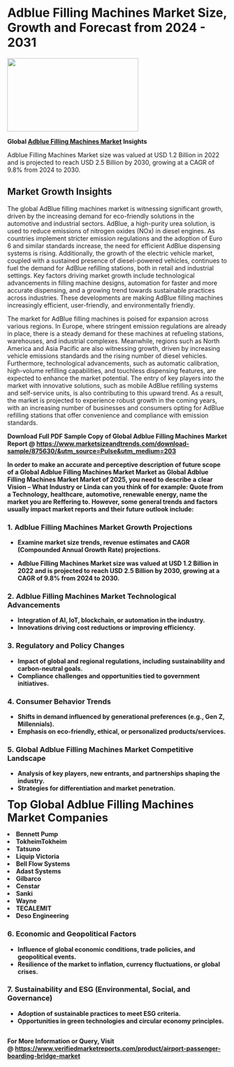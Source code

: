 <H1>Adblue Filling Machines Market Size, Growth and Forecast from 2024 - 2031</H1><img class="aligncenter size-medium wp-image-584254" src="https://thirdeyenews.in/wp-content/uploads/2024/09/Global-Market-Research-300x168.jpeg" alt="" width="300" height="168" /><p><strong>Global&nbsp;<a href="https://www.marketsizeandtrends.com/download-sample/875630/&amp;utm_source=Pulse&amp;utm_medium=203">Adblue Filling Machines Market</a> Insights</strong></p><p>Adblue Filling Machines Market size was valued at USD 1.2 Billion in 2022 and is projected to reach USD 2.5 Billion by 2030, growing at a CAGR of 9.8% from 2024 to 2030.</p><p><h2>Market Growth Insights</h2> <p>The global AdBlue filling machines market is witnessing significant growth, driven by the increasing demand for eco-friendly solutions in the automotive and industrial sectors. AdBlue, a high-purity urea solution, is used to reduce emissions of nitrogen oxides (NOx) in diesel engines. As countries implement stricter emission regulations and the adoption of Euro 6 and similar standards increase, the need for efficient AdBlue dispensing systems is rising. Additionally, the growth of the electric vehicle market, coupled with a sustained presence of diesel-powered vehicles, continues to fuel the demand for AdBlue refilling stations, both in retail and industrial settings. Key factors driving market growth include technological advancements in filling machine designs, automation for faster and more accurate dispensing, and a growing trend towards sustainable practices across industries. These developments are making AdBlue filling machines increasingly efficient, user-friendly, and environmentally friendly.</p> <p><strong></strong></p> <p>The market for AdBlue filling machines is poised for expansion across various regions. In Europe, where stringent emission regulations are already in place, there is a steady demand for these machines at refueling stations, warehouses, and industrial complexes. Meanwhile, regions such as North America and Asia Pacific are also witnessing growth, driven by increasing vehicle emissions standards and the rising number of diesel vehicles. Furthermore, technological advancements, such as automatic calibration, high-volume refilling capabilities, and touchless dispensing features, are expected to enhance the market potential. The entry of key players into the market with innovative solutions, such as mobile AdBlue refilling systems and self-service units, is also contributing to this upward trend. As a result, the market is projected to experience robust growth in the coming years, with an increasing number of businesses and consumers opting for AdBlue refilling stations that offer convenience and compliance with emission standards.</p> <p><strong></p><p><span class=""><strong>Download Full PDF Sample Copy of Global Adblue Filling Machines Market Report</strong> @ <a href="https://www.marketsizeandtrends.com/download-sample/875630/&amp;utm_source=Pulse&amp;utm_medium=203" target="_blank">https://www.marketsizeandtrends.com/download-sample/875630/&amp;utm_source=Pulse&amp;utm_medium=203</a></span></p><p>In order to make an accurate and perceptive description of future scope of a Global&nbsp;Adblue Filling Machines Market Market as Global&nbsp;Adblue Filling Machines Market Market of 2025, you need to describe a clear Vision &ndash; What Industry or Linda can you think of for example: Quote from a Technology, healthcare, automotive, renewable energy, name the market you are Reffering to. However, some general trends and factors usually impact market reports and their future outlook include:</p><h3>1.&nbsp;<strong>Adblue Filling Machines Market Growth Projections</strong></h3><ul><li>Examine market size trends, revenue estimates and CAGR (Compounded Annual Growth Rate) projections.</li><li><p>Adblue Filling Machines Market size was valued at USD 1.2 Billion in 2022 and is projected to reach USD 2.5 Billion by 2030, growing at a CAGR of 9.8% from 2024 to 2030.</p></li></ul><h3>2.&nbsp;<strong>Adblue Filling Machines Market Technological Advancements</strong></h3><ul><li>Integration of AI, IoT, blockchain, or automation in the industry.</li><li>Innovations driving cost reductions or improving efficiency.</li></ul><h3>3.&nbsp;<strong>Regulatory and Policy Changes</strong></h3><ul><li>Impact of global and regional regulations, including sustainability and carbon-neutral goals.</li><li>Compliance challenges and opportunities tied to government initiatives.</li></ul><h3>4.&nbsp;<strong>Consumer Behavior Trends</strong></h3><ul><li>Shifts in demand influenced by generational preferences (e.g., Gen Z, Millennials).</li><li>Emphasis on eco-friendly, ethical, or personalized products/services.</li></ul><h3>5.&nbsp;<strong>Global Adblue Filling Machines Market Competitive Landscape</strong></h3><ul><li>Analysis of key players, new entrants, and partnerships shaping the industry.</li><li>Strategies for differentiation and market penetration.</li></ul><p data-pm-slice="1 1 []"><span style="color: inherit; font-family: inherit; font-size: 25px;">Top Global Adblue Filling Machines Market Companies</span></p><div class="" data-test-id=""><p><li>Bennett Pump</li><li> TokheimTokheim</li><li> Tatsuno</li><li> Liquip Victoria</li><li> Bell Flow Systems</li><li> Adast Systems</li><li> Gilbarco</li><li> Censtar</li><li> Sanki</li><li> Wayne</li><li> TECALEMIT</li><li> Deso Engineering</li></p></div><h3>6.&nbsp;<strong>Economic and Geopolitical Factors</strong></h3><ul><li>Influence of global economic conditions, trade policies, and geopolitical events.</li><li>Resilience of the market to inflation, currency fluctuations, or global crises.</li></ul><h3>7.&nbsp;<strong>Sustainability and ESG (Environmental, Social, and Governance)</strong></h3><ul><li>Adoption of sustainable practices to meet ESG criteria.</li><li>Opportunities in green technologies and circular economy principles.</li></ul><h2><strong style="font-size: 14px;">For More Information or Query, Visit @&nbsp;</strong><a style="background-color: #ffffff; font-size: 14px;" href="https://www.marketsizeandtrends.com/report/adblue-filling-machines-market/" target="_blank">https://www.verifiedmarketreports.com/product/airport-passenger-boarding-bridge-market</a></h2>
